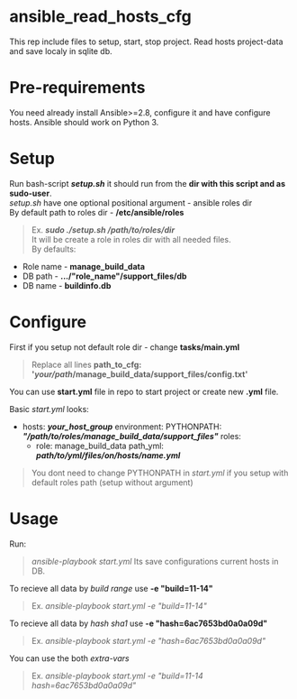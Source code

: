 # ansible_read_hosts_cfg
This rep include files to setup, start, stop project. Read hosts project-data and save localy in sqlite db.

# Pre-requirements
You need already install Ansible>=2.8, configure it and have configure hosts. Ansible should work on Python 3.

# Setup
Run bash-script ***setup.sh*** it should run from the **dir with this script and as sudo-user**.  
*setup.sh* have one optional positional argument - ansible roles dir  
By default path to roles dir - **/etc/ansible/roles**  
> Ex. ***sudo ./setup.sh /path/to/roles/dir***  
It will be create a role in roles dir with all needed files.  
By defaults:  
- Role name - **manage_build_data**
- DB path - **.../"role_name"/support_files/db**
- DB name - **buildinfo.db**

# Configure
First if you setup not default role dir - change **tasks/main.yml**  
> Replace all lines **path_to_cfg: '_your/path_/manage_build_data/support_files/config.txt'**

You can use **start.yml** file in repo to start project or create new **.yml** file.  

Basic *start.yml* looks:
- hosts: ***your_host_group***
  environment:
    PYTHONPATH: ***"/path/to/roles/manage_build_data/support_files"***
  roles:
    - role: manage_build_data
      path_yml: ***path/to/yml/files/on/hosts/name.yml***

> You dont need to change PYTHONPATH in *start.yml* if you setup with default roles path (setup without argument)

# Usage
Run:
> *ansible-playbook start.yml*
Its save configurations current hosts in DB.  

To recieve all data by *build range* use **-e "build=11-14"**  
> Ex. *ansible-playbook start.yml -e "build=11-14"*

To recieve all data by *hash sha1* use **-e "hash=6ac7653bd0a0a09d"**  
> Ex. *ansible-playbook start.yml -e "hash=6ac7653bd0a0a09d"*

You can use the both *extra-vars*  
> Ex. *ansible-playbook start.yml -e "build=11-14 hash=6ac7653bd0a0a09d"*
